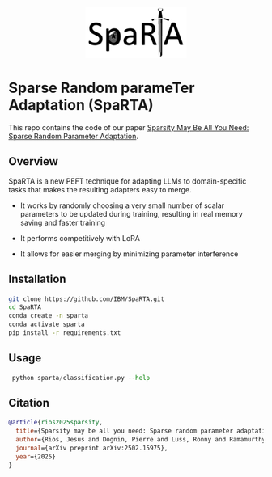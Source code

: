 <div align="center"><img src="assets/logo.png" width="200px"/></div> 

# Sparse Random parameTer Adaptation (SpaRTA)
This repo contains the code of our paper  [Sparsity May Be All You Need: Sparse Random Parameter Adaptation](https://arxiv.org/pdf/2502.15975).

## Overview
SpaRTA is a new PEFT technique for adapting LLMs to domain-specific tasks that makes the resulting adapters easy to merge. 

- It works by randomly choosing a very small number of scalar parameters to be updated during training, resulting in real memory saving and faster training

- It performs competitively with LoRA

- It allows for easier merging by minimizing parameter interference


## Installation
```bash
git clone https://github.com/IBM/SpaRTA.git
cd SpaRTA
conda create -n sparta
conda activate sparta
pip install -r requirements.txt
```
## Usage

```python
 python sparta/classification.py --help
```

## Citation
```bibtex
@article{rios2025sparsity,
  title={Sparsity may be all you need: Sparse random parameter adaptation},
  author={Rios, Jesus and Dognin, Pierre and Luss, Ronny and Ramamurthy, Karthikeyan N},
  journal={arXiv preprint arXiv:2502.15975},
  year={2025}
}
```
